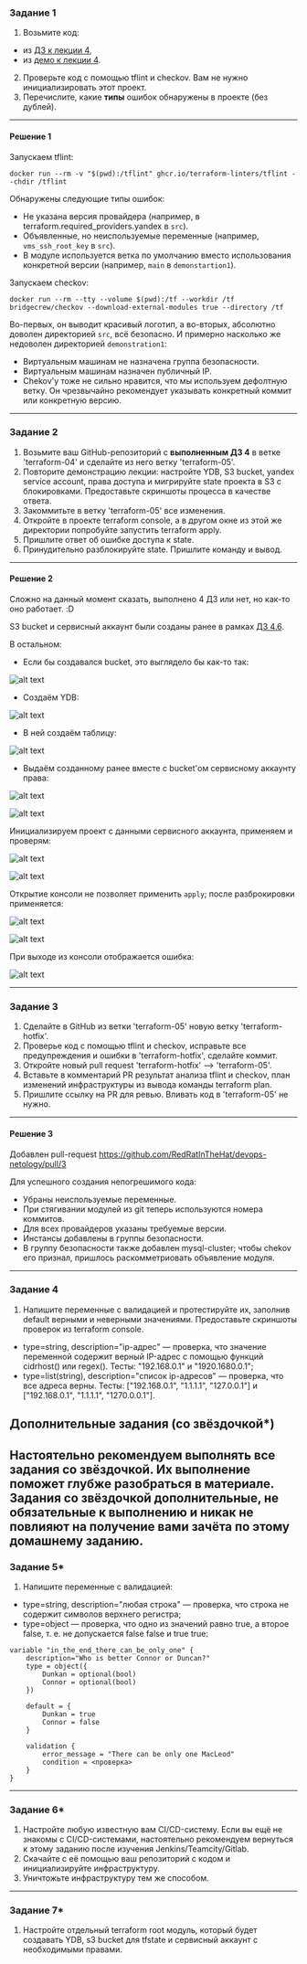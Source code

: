 ### Задание 1

1. Возьмите код:
- из [ДЗ к лекции 4](https://github.com/netology-code/ter-homeworks/tree/main/04/src),
- из [демо к лекции 4](https://github.com/netology-code/ter-homeworks/tree/main/04/demonstration1).
2. Проверьте код с помощью tflint и checkov. Вам не нужно инициализировать этот проект.
3. Перечислите, какие **типы** ошибок обнаружены в проекте (без дублей).

---

#### Решение 1

Запускаем tflint:
```shell
docker run --rm -v "$(pwd):/tflint" ghcr.io/terraform-linters/tflint --chdir /tflint
```

Обнаружены следующие типы ошибок:
* Не указана версия провайдера (например, в terraform.required_providers.yandex в `src`).
* Объявленные, но неиспользуемые переменные (например, `vms_ssh_root_key` в `src`).
* В модуле используется ветка по умолчанию вместо использования конкретной версии (например, `main` в `demonstartion1`).

Запускаем checkov:
```shell
docker run --rm --tty --volume $(pwd):/tf --workdir /tf bridgecrew/checkov --download-external-modules true --directory /tf
```

Во-первых, он выводит красивый логотип, а во-вторых, абсолютно доволен директорией `src`, всё безопасно. И примерно насколько же недоволен
директорией `demonstration1`:
* Виртуальным машинам не назначена группа безопасности.
* Виртуальным машинам назначен публичный IP.
* Chekov'у тоже не сильно нравится, что мы используем дефолтную ветку. Он чрезвычайно рекомендует указывать конкретный коммит или конкретную версию.


---

### Задание 2

1. Возьмите ваш GitHub-репозиторий с **выполненным ДЗ 4** в ветке 'terraform-04' и сделайте из него ветку 'terraform-05'.
2. Повторите демонстрацию лекции: настройте YDB, S3 bucket, yandex service account, права доступа и мигрируйте state проекта в S3 с блокировками. Предоставьте скриншоты процесса в качестве ответа.
3. Закоммитьте в ветку 'terraform-05' все изменения.
4. Откройте в проекте terraform console, а в другом окне из этой же директории попробуйте запустить terraform apply.
5. Пришлите ответ об ошибке доступа к state.
6. Принудительно разблокируйте state. Пришлите команду и вывод.

---

#### Решение 2

Сложно на данный момент сказать, выполнено 4 ДЗ или нет, но как-то оно работает. :D

S3 bucket и сервисный аккаунт были созданы ранее в рамках [ДЗ 4.6](terraform/s3/s3.tf).

В остальном:
* Если бы создавался bucket, это выглядело бы как-то так:

![alt text](images/2.1.png)

* Создаём YDB:

![alt text](images/2.2.png)

* В ней создаём таблицу:

![alt text](images/2.3.png)

* Выдаём созданному ранее вместе с bucket'ом сервисному аккаунту права:

![alt text](images/2.4.1.png)

![alt text](images/2.4.png)

Инициализируем проект с данными сервисного аккаунта, применяем и проверям:

![alt text](images/2.6.png)

![alt text](images/2.7.png)

Открытие консоли не позволяет применить `apply`; после разброкировки применяется:

![alt text](images/2.8.png)

![alt text](images/2.9.png)

При выходе из консоли отображается ошибка:

![alt text](images/2.10.png)

---

### Задание 3  

1. Сделайте в GitHub из ветки 'terraform-05' новую ветку 'terraform-hotfix'.
2. Проверье код с помощью tflint и checkov, исправьте все предупреждения и ошибки в 'terraform-hotfix', сделайте коммит.
3. Откройте новый pull request 'terraform-hotfix' --> 'terraform-05'. 
4. Вставьте в комментарий PR результат анализа tflint и checkov, план изменений инфраструктуры из вывода команды terraform plan.
5. Пришлите ссылку на PR для ревью. Вливать код в 'terraform-05' не нужно.

---

#### Решение 3

Добавлен pull-request https://github.com/RedRatInTheHat/devops-netology/pull/3

Для успешного создания непогрешимого кода:

* Убраны неиспользуемые переменные.
* При стягивании модулей из git теперь используются номера коммитов.
* Для всех провайдеров указаны требуемые версии.
* Инстансы добавлены в группы безопасности.
* В группу безопасности также добавлен mysql-cluster; чтобы chekov его признал, пришлось раскомметриовать объявление модуля.

---
### Задание 4

1. Напишите переменные с валидацией и протестируйте их, заполнив default верными и неверными значениями. Предоставьте скриншоты проверок из terraform console. 

- type=string, description="ip-адрес" — проверка, что значение переменной содержит верный IP-адрес с помощью функций cidrhost() или regex(). Тесты:  "192.168.0.1" и "1920.1680.0.1";
- type=list(string), description="список ip-адресов" — проверка, что все адреса верны. Тесты:  ["192.168.0.1", "1.1.1.1", "127.0.0.1"] и ["192.168.0.1", "1.1.1.1", "1270.0.0.1"].

## Дополнительные задания (со звёздочкой*)

**Настоятельно рекомендуем выполнять все задания со звёздочкой.** Их выполнение поможет глубже разобраться в материале.   
Задания со звёздочкой дополнительные, не обязательные к выполнению и никак не повлияют на получение вами зачёта по этому домашнему заданию. 
------
### Задание 5*
1. Напишите переменные с валидацией:
- type=string, description="любая строка" — проверка, что строка не содержит символов верхнего регистра;
- type=object — проверка, что одно из значений равно true, а второе false, т. е. не допускается false false и true true:
```
variable "in_the_end_there_can_be_only_one" {
    description="Who is better Connor or Duncan?"
    type = object({
        Dunkan = optional(bool)
        Connor = optional(bool)
    })

    default = {
        Dunkan = true
        Connor = false
    }

    validation {
        error_message = "There can be only one MacLeod"
        condition = <проверка>
    }
}
```
------
### Задание 6*

1. Настройте любую известную вам CI/CD-систему. Если вы ещё не знакомы с CI/CD-системами, настоятельно рекомендуем вернуться к этому заданию после изучения Jenkins/Teamcity/Gitlab.
2. Скачайте с её помощью ваш репозиторий с кодом и инициализируйте инфраструктуру.
3. Уничтожьте инфраструктуру тем же способом.


------
### Задание 7*
1. Настройте отдельный terraform root модуль, который будет создавать YDB, s3 bucket для tfstate и сервисный аккаунт с необходимыми правами. 